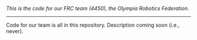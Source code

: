 _This is the code for our FRC team (4450), the Olympia Robotics Federation._

------------------------

Code for our team is all in this repository. Description coming soon (i.e., never).

